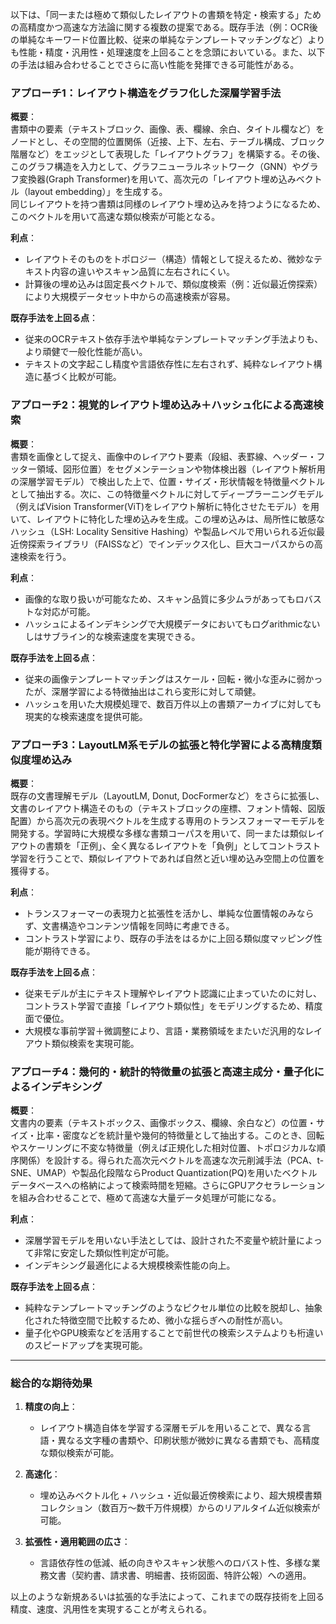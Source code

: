 以下は、「同一または極めて類似したレイアウトの書類を特定・検索する」ための高精度かつ高速な方法論に関する複数の提案である。既存手法（例：OCR後の単純なキーワード位置比較、従来の単純なテンプレートマッチングなど）よりも性能・精度・汎用性・処理速度を上回ることを念頭においている。また、以下の手法は組み合わせることでさらに高い性能を発揮できる可能性がある。

### アプローチ1：レイアウト構造をグラフ化した深層学習手法

**概要**：  
書類中の要素（テキストブロック、画像、表、欄線、余白、タイトル欄など）をノードとし、その空間的位置関係（近接、上下、左右、テーブル構成、ブロック階層など）をエッジとして表現した「レイアウトグラフ」を構築する。その後、このグラフ構造を入力として、グラフニューラルネットワーク（GNN）やグラフ変換器(Graph Transformer)を用いて、高次元の「レイアウト埋め込みベクトル（layout embedding）」を生成する。  
同じレイアウトを持つ書類は同様のレイアウト埋め込みを持つようになるため、このベクトルを用いて高速な類似検索が可能となる。

**利点**：  
- レイアウトそのものをトポロジー（構造）情報として捉えるため、微妙なテキスト内容の違いやスキャン品質に左右されにくい。  
- 計算後の埋め込みは固定長ベクトルで、類似度検索（例：近似最近傍探索）により大規模データセット中からの高速検索が容易。

**既存手法を上回る点**：  
- 従来のOCRテキスト依存手法や単純なテンプレートマッチング手法よりも、より頑健で一般化性能が高い。  
- テキストの文字起こし精度や言語依存性に左右されず、純粋なレイアウト構造に基づく比較が可能。

### アプローチ2：視覚的レイアウト埋め込み＋ハッシュ化による高速検索

**概要**：  
書類を画像として捉え、画像中のレイアウト要素（段組、表罫線、ヘッダー・フッター領域、図形位置）をセグメンテーションや物体検出器（レイアウト解析用の深層学習モデル）で検出した上で、位置・サイズ・形状情報を特徴量ベクトルとして抽出する。次に、この特徴量ベクトルに対してディープラーニングモデル（例えばVision Transformer(ViT)をレイアウト解析に特化させたモデル）を用いて、レイアウトに特化した埋め込みを生成。この埋め込みは、局所性に敏感なハッシュ（LSH: Locality Sensitive Hashing）や製品レベルで用いられる近似最近傍探索ライブラリ（FAISSなど）でインデックス化し、巨大コーパスからの高速検索を行う。

**利点**：  
- 画像的な取り扱いが可能なため、スキャン品質に多少ムラがあってもロバストな対応が可能。  
- ハッシュによるインデキシングで大規模データにおいてもログarithmicないしはサブライン的な検索速度を実現できる。

**既存手法を上回る点**：  
- 従来の画像テンプレートマッチングはスケール・回転・微小な歪みに弱かったが、深層学習による特徴抽出はこれら変形に対して頑健。  
- ハッシュを用いた大規模処理で、数百万件以上の書類アーカイブに対しても現実的な検索速度を提供可能。

### アプローチ3：LayoutLM系モデルの拡張と特化学習による高精度類似度埋め込み

**概要**：  
既存の文書理解モデル（LayoutLM, Donut, DocFormerなど）をさらに拡張し、文書のレイアウト構造そのもの（テキストブロックの座標、フォント情報、図版配置）から高次元の表現ベクトルを生成する専用のトランスフォーマーモデルを開発する。学習時に大規模な多様な書類コーパスを用いて、同一または類似レイアウトの書類を「正例」、全く異なるレイアウトを「負例」としてコントラスト学習を行うことで、類似レイアウトであれば自然と近い埋め込み空間上の位置を獲得する。

**利点**：  
- トランスフォーマーの表現力と拡張性を活かし、単純な位置情報のみならず、文書構造やコンテンツ情報を同時に考慮できる。  
- コントラスト学習により、既存の手法をはるかに上回る類似度マッピング性能が期待できる。

**既存手法を上回る点**：  
- 従来モデルが主にテキスト理解やレイアウト認識に止まっていたのに対し、コントラスト学習で直接「レイアウト類似性」をモデリングするため、精度面で優位。  
- 大規模な事前学習＋微調整により、言語・業務領域をまたいだ汎用的なレイアウト類似検索を実現可能。

### アプローチ4：幾何的・統計的特徴量の拡張と高速主成分・量子化によるインデキシング

**概要**：  
文書内の要素（テキストボックス、画像ボックス、欄線、余白など）の位置・サイズ・比率・密度などを統計量や幾何的特徴量として抽出する。このとき、回転やスケーリングに不変な特徴量（例えば正規化した相対位置、トポロジカルな順序関係）を設計する。得られた高次元ベクトルを高速な次元削減手法（PCA、t-SNE、UMAP）や製品化段階ならProduct Quantization(PQ)を用いたベクトルデータベースへの格納によって検索時間を短縮。さらにGPUアクセラレーションを組み合わせることで、極めて高速な大量データ処理が可能になる。

**利点**：  
- 深層学習モデルを用いない手法としては、設計された不変量や統計量によって非常に安定した類似性判定が可能。  
- インデキシング最適化による大規模検索性能の向上。

**既存手法を上回る点**：  
- 純粋なテンプレートマッチングのようなピクセル単位の比較を脱却し、抽象化された特徴空間で比較するため、微小な揺らぎへの耐性が高い。  
- 量子化やGPU検索などを活用することで前世代の検索システムよりも桁違いのスピードアップを実現可能。

---

### 総合的な期待効果

1. **精度の向上**：  
   - レイアウト構造自体を学習する深層モデルを用いることで、異なる言語・異なる文字種の書類や、印刷状態が微妙に異なる書類でも、高精度な類似検索が可能。

2. **高速化**：  
   - 埋め込みベクトル化 + ハッシュ・近似最近傍検索により、超大規模書類コレクション（数百万～数千万件規模）からのリアルタイム近似検索が可能。

3. **拡張性・適用範囲の広さ**：  
   - 言語依存性の低減、紙の向きやスキャン状態へのロバスト性、多様な業務文書（契約書、請求書、明細書、技術図面、特許公報）への適用。

以上のような新規あるいは拡張的な手法によって、これまでの既存技術を上回る精度、速度、汎用性を実現することが考えられる。

